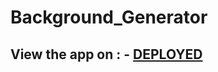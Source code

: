 # Background_Generator

## View the app on : - [DEPLOYED](https://inspiring-gelato-336395.netlify.app)
